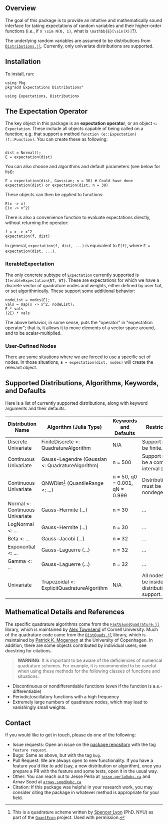 ## Overview 

The goal of this package is to provide an intuitive and mathematically sound interface for taking expectations of random variables
and their higher-order functions (i.e., if ``X \sim N(0, 1)``, what is ``\mathbb{E}[\sin(X)]``?). 

The underlying random variables are assumed to be distributions from [`Distributions.jl`](https://github.com/juliastats/distributions.jl). Currently, only univariate distributions are supported. 

## Installation 

To install, run: 

```@repl 1
using Pkg 
pkg"add Expectations Distributions"

using Expectations, Distributions
```

## The Expectation Operator 

The key object in this package is an **expectation operator**, or an object `<: Expectation`. These include all objects capable of being called on a function; e.g. that support a method `function (e::Expectation)(f::Function)`. You can create these as following:

```@repl 1

dist = Normal();
E = expectation(dist)
```

You can also choose and algorithms and default parameters (see below for list):

```@repl 1
E = expectation(dist, Gaussian; n = 30) # Could have done expectation(dist) or expectation(dist; n = 30)
```

These objects can then be applied to functions: 

```@repl 1
E(x -> x)
E(x -> x^2)
```

There is also a convenience function to evaluate expectations directly, without returning the operator: 

```@repl 1
f = x -> x^2
expectation(f, dist)
```

In general, `expectation(f, dist, ...)` is equivalent to `E(f)`, where `E = expectation(dist, ...)`. 

### IterableExpectation

The only concrete subtype of `Expectation` currently supported is `IterableExpectation{NT, WT}`. These are expectations for which we have a
discrete vector of quadrature nodes and weights, either defined by user fiat, or set algorithmically. These support some additional behavior: 

```@repl 1
nodeList = nodes(E);
vals = map(x -> x^2, nodeList);
E * vals
(2E) * vals
```

The above behavior, in some sense, puts the "operator" in "expectation operator"; that is, it allows it to move elements of a vector space around, and to be scalar-multiplied. 

### User-Defined Nodes 

There are some situations where we are forced to use a specific set of nodes. In those situations, `E = expectation(dist, nodes)` will create the relevant object. 

## Supported Distributions, Algorithms, Keywords, and Defaults 

Here is a list of currently supported distributions, along with keyword arguments and their defaults.  

| Distribution Name | Algorithm (Julia Type) | Keywords and Defaults | Restrictions | 
| ----------------- | -------------- | --------------------- | ------------ | 
| Discrete Univariate | FiniteDiscrete <: QuadratureAlgorithm | N/A | Support must be finite. | 
| Continuous Univariate | Gauss-Legendre (Gaussian <: QuadratureAlgorithm) | n = 500 | Support must be a compact interval ``[a, b]``. |
| Continuous Univariate | QNWDist[^1] (QuantileRange <: ...) | n = 50, q0 = 0.001, qN = 0.999 | Distribution must be nondegenerate. |
| Normal <: Continuous Univariate | Gauss-Hermite (...) | n = 30 | ... | 
| LogNormal <: ... | Gauss-Hermite (...) | n = 30 | ... | 
| Beta <: ... | Gauss-Jacobi (...) | n = 32 | ... | 
| Exponential <: ... | Gauss-Laguerre (...) | n = 32 | ... | 
| Gamma <: ... | Gauss-Laguerre (...) | n = 32 | ... | 
| Univariate | Trapezoidal <: ExplicitQuadratureAlgorithm | N/A | All nodes must be inside distribution's support. | 

## Mathematical Details and References 

The specific quadrature algorithms come from the [`FastGaussQuadrature.jl`](https://github.com/ajt60gaibb/FastGaussQuadrature.jl) library, which is maintained by [Alex Townsend](https://github.com/ajt60gaibb) of Cornell University. Much of the quadrature code came from the [`DistQuads.jl`](https://github.com/pkofod/DistQuads.jl) library, which is maintained by [Patrick K. Mogensen](https://github.com/pkofod) at the University of Copenhagen. In addition, there are some objects contributed by individual users; see docstring for citations. 

> **WARNING**: It is important to be aware of the deficiencies of numerical quadrature schemes. For example, it is recommended to be careful when using these methods for the following classes of functions and situations: 

* Discontinuous or nondifferentiable functions (even if the function is a.e.-differentiable)
* Periodic/oscillatory functions with a high frequency 
* Extremely large numbers of quadrature nodes, which may lead to vanishingly small weights. 

## Contact 

If you would like to get in touch, please do one of the following:

* Issue requests: Open an issue on the [package repository](https://github.com/QuantEcon/Expectations.jl) with the tag `feature request`. 
* Bugs: Same as above, but with the tag `bug`. 
* Pull Request: We are always open to new functionality. If you have a feature you'd like to add (say, a new distribution or algorithm), once you prepare a PR with the feature and some tests, open it in the usual way. 
* Other: You can reach out to Jesse Perla at [`jesse.perla@ubc.ca`](mailto:jesse.perla@ubc.ca) and Arnav Sood at [`arnav.sood@ubc.ca`](mailto:arnav.sood@ubc.ca)
* Citation: If this package was helpful in your research work, you may consider citing the package in whatever method is appropriate for your field.

[^1]: This is a quadrature scheme written by [Spencer Lyon](http://spencerlyon.com/) (PhD. NYU) as part of the [`QuantEcon`](https://quantecon.org/) project. Used with permission. 
